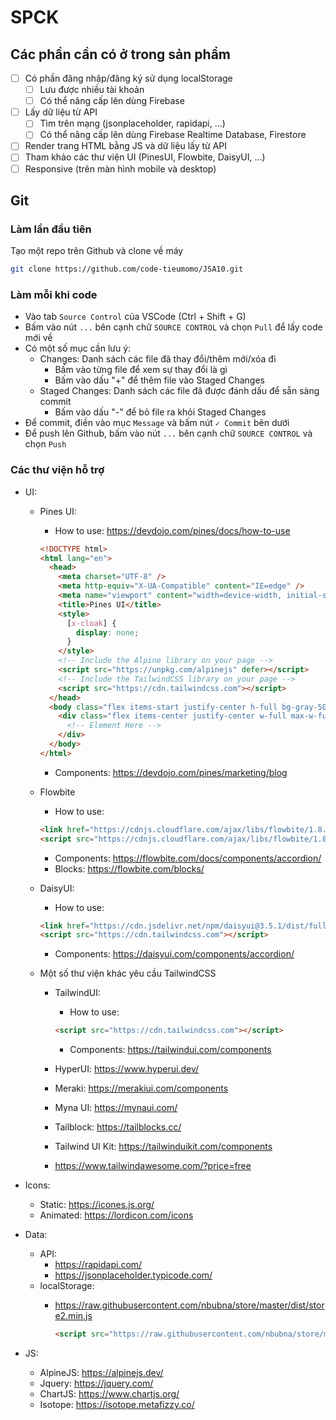 # SPCK

## Các phần cần có ở trong sản phẩm

- [ ] Có phần đăng nhập/đăng ký sử dụng localStorage
  - [ ] Lưu được nhiều tài khoản
  - [ ] Có thể nâng cấp lên dùng Firebase
- [ ] Lấy dữ liệu từ API
  - [ ] Tìm trên mạng (jsonplaceholder, rapidapi, ...)
  - [ ] Có thể nâng cấp lên dùng Firebase Realtime Database, Firestore
- [ ] Render trang HTML bằng JS và dữ liệu lấy từ API
- [ ] Tham khảo các thư viện UI (PinesUI, Flowbite, DaisyUI, ...)
- [ ] Responsive (trên màn hình mobile và desktop)

## Git

### Làm lần đầu tiên

Tạo một repo trên Github và clone về máy

```bash
git clone https://github.com/code-tieumomo/JSA10.git
```

### Làm mỗi khi code

- Vào tab `Source Control` của VSCode (Ctrl + Shift + G)
- Bấm vào nút `...` bên cạnh chữ `SOURCE CONTROL` và chọn `Pull` để lấy code mới về
- Có một số mục cần lưu ý:
  - Changes: Danh sách các file đã thay đổi/thêm mới/xóa đi
    - Bấm vào từng file để xem sự thay đổi là gì
    - Bấm vào dấu "+" để thêm file vào Staged Changes
  - Staged Changes: Danh sách các file đã được đánh dấu để sẵn sàng commit
    - Bấm vào dấu "-" để bỏ file ra khỏi Staged Changes
- Để commit, điền vào mục `Message` và bấm nút `✓ Commit` bên dưới
- Để push lên Github, bấm vào nút `...` bên cạnh chữ `SOURCE CONTROL` và chọn `Push`

### Các thư viện hỗ trợ

- UI:
  - Pines UI:
    - How to use: <https://devdojo.com/pines/docs/how-to-use>

    ```html
    <!DOCTYPE html>
    <html lang="en">
      <head>
        <meta charset="UTF-8" />
        <meta http-equiv="X-UA-Compatible" content="IE=edge" />
        <meta name="viewport" content="width=device-width, initial-scale=1.0" />
        <title>Pines UI</title>
        <style>
          [x-cloak] {
            display: none;
          }
        </style>
        <!-- Include the Alpine library on your page -->
        <script src="https://unpkg.com/alpinejs" defer></script>
        <!-- Include the TailwindCSS library on your page -->
        <script src="https://cdn.tailwindcss.com"></script>
      </head>
      <body class="flex items-start justify-center h-full bg-gray-50">
        <div class="flex items-center justify-center w-full max-w-full">
          <!-- Element Here -->
        </div>
      </body>
    </html>
    ```

    - Components: <https://devdojo.com/pines/marketing/blog>

  - Flowbite
    - How to use:

    ```html
    <link href="https://cdnjs.cloudflare.com/ajax/libs/flowbite/1.8.0/flowbite.min.css"  rel="stylesheet" />
    <script src="https://cdnjs.cloudflare.com/ajax/libs/flowbite/1.8.0/flowbite.min.js"></script>
    ```

    - Components: <https://flowbite.com/docs/components/accordion/>
    - Blocks: <https://flowbite.com/blocks/>
  - DaisyUI:
    - How to use:

    ```html
    <link href="https://cdn.jsdelivr.net/npm/daisyui@3.5.1/dist/full.css" rel="stylesheet" type="text/css" />
    <script src="https://cdn.tailwindcss.com"></script>
    ```

    - Components: <https://daisyui.com/components/accordion/>

  - Một số thư viện khác yêu cầu TailwindCSS
    - TailwindUI:
      - How to use:

      ```html
      <script src="https://cdn.tailwindcss.com"></script>
      ```

      - Components: <https://tailwindui.com/components>
    - HyperUI: <https://www.hyperui.dev/>
    - Meraki: <https://merakiui.com/components>
    - Myna UI: <https://mynaui.com/>
    - Tailblock: <https://tailblocks.cc/>
    - Tailwind UI Kit: <https://tailwinduikit.com/components>
    - <https://www.tailwindawesome.com/?price=free>

- Icons:
  - Static: <https://icones.js.org/>
  - Animated: <https://lordicon.com/icons>

- Data:
  - API:
    - <https://rapidapi.com/>
    - <https://jsonplaceholder.typicode.com/>
  - localStorage:
    - <https://raw.githubusercontent.com/nbubna/store/master/dist/store2.min.js>

      ```html
      <script src="https://raw.githubusercontent.com/nbubna/store/master/dist/store2.min.js" type="text/javascript"></script>
      ```

- JS:
  - AlpineJS: <https://alpinejs.dev/>
  - Jquery: <https://jquery.com/>
  - ChartJS: <https://www.chartjs.org/>
  - Isotope: <https://isotope.metafizzy.co/>

